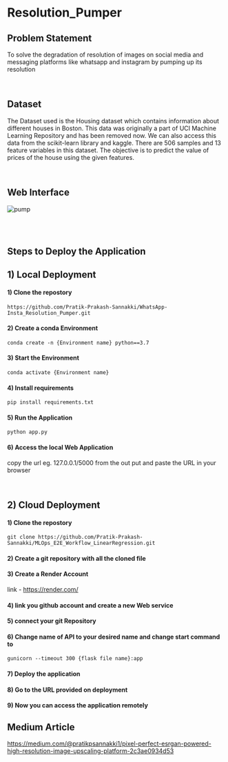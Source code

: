 # Resolution_Pumper
  
  
## Problem Statement 

To solve the degradation of resolution of images on social media and messaging platforms like whatsapp and instagram by pumping up its resolution

<br>

## Dataset

The Dataset used is the Housing dataset which contains information about different houses in Boston. This data was originally a part of UCI Machine Learning Repository and has been removed now. We can also access this data from the scikit-learn library and kaggle. There are 506 samples and 13 feature variables in this dataset. The objective is to predict the value of prices of the house using the given features.


<br>


## Web Interface

![pump](https://user-images.githubusercontent.com/114252357/225192633-f62abffc-89e2-44ed-80e2-d813b40c25b9.png)



<br>
<br>


##  Steps to Deploy the Application

## 1)  Local Deployment

#### 1) Clone the repostory 

```
https://github.com/Pratik-Prakash-Sannakki/WhatsApp-Insta_Resolution_Pumper.git

```
#### 2) Create a conda Environment 

```
conda create -n {Environment name} python==3.7 

```

#### 3) Start the Environment 

```
conda activate {Environment name} 

```

#### 4) Install requirements

```
pip install requirements.txt

```

#### 5) Run the Application 
```
python app.py

```

#### 6)  Access the local Web Application  

   copy the url eg. 127.0.0.1/5000 from the out put and paste the URL in your browser 

<br>


## 2)  Cloud Deployment


#### 1) Clone the repostory 

```
git clone https://github.com/Pratik-Prakash-Sannakki/MLOps_E2E_Workflow_LinearRegression.git

```
#### 2) Create a git repository with all the cloned file  
#### 3) Create a Render Account 
  link - https://render.com/
#### 4) link you github account and create a new Web service
#### 5) connect your git Repository 
#### 6) Change name of API to your desired name and change start command to
```
gunicorn --timeout 300 {flask file name}:app

```
#### 7) Deploy the application 

#### 8) Go to the URL provided on deployment 

#### 9) Now you can access the application remotely

## Medium Article

https://medium.com/@pratikpsannakki1/pixel-perfect-esrgan-powered-high-resolution-image-upscaling-platform-2c3ae0934d53






